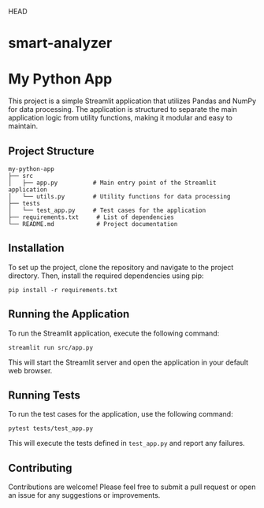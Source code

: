  HEAD
# smart-analyzer

# My Python App

This project is a simple Streamlit application that utilizes Pandas and NumPy for data processing. The application is structured to separate the main application logic from utility functions, making it modular and easy to maintain.

## Project Structure

```
my-python-app
├── src
│   ├── app.py          # Main entry point of the Streamlit application
│   └── utils.py        # Utility functions for data processing
├── tests
│   └── test_app.py     # Test cases for the application
├── requirements.txt     # List of dependencies
└── README.md            # Project documentation
```

## Installation

To set up the project, clone the repository and navigate to the project directory. Then, install the required dependencies using pip:

```
pip install -r requirements.txt
```

## Running the Application

To run the Streamlit application, execute the following command:

```
streamlit run src/app.py
```

This will start the Streamlit server and open the application in your default web browser.

## Running Tests

To run the test cases for the application, use the following command:

```
pytest tests/test_app.py
```

This will execute the tests defined in `test_app.py` and report any failures.

## Contributing

Contributions are welcome! Please feel free to submit a pull request or open an issue for any suggestions or improvements.


